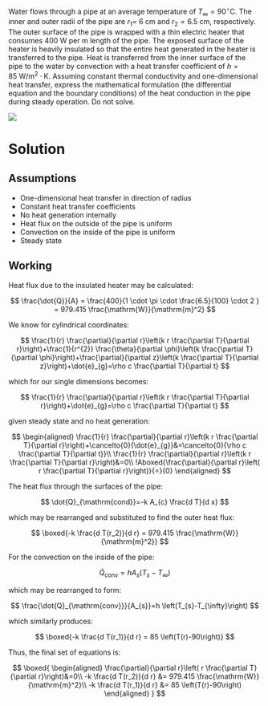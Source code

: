 Water flows through a pipe at an average temperature of $T_{\infty}=90^{\circ} \mathrm{C}$. The inner and outer radii of the pipe are $r_{1}=$ $6 \mathrm{~cm}$ and $r_{2}=6.5 \mathrm{~cm},$ respectively. The outer surface of the pipe is wrapped with a thin electric heater that consumes $400 \mathrm{~W}$ per $\mathrm{m}$ length of the pipe. The exposed surface of the heater is heavily insulated so that the entire heat generated in the heater is transferred to the pipe. Heat is transferred from the inner surface of the pipe to the water by convection with a heat transfer coefficient of $h=85 \mathrm{~W} / \mathrm{m}^{2} \cdot \mathrm{K}$. Assuming constant thermal conductivity and one-dimensional heat transfer, express the mathematical formulation (the differential equation and the boundary conditions) of the heat conduction in the pipe during steady operation. Do not solve.

![](!imgdir/5df14299523db25d107aa53323f4007e07523f4a.png)

# Solution

## Assumptions

* One-dimensional heat transfer in direction of radius
* Constant heat transfer coefficients
* No heat generation internally
* Heat flux on the outside of the pipe is uniform
* Convection on the inside of the pipe is uniform
* Steady state

## Working

Heat flux due to the insulated heater may be calculated:

$$
\frac{\dot{Q}}{A} = \frac{400}{1 \cdot \pi \cdot \frac{6.5}{100} \cdot 2 } = 979.415 \frac{\mathrm{W}}{\mathrm{m}^2}
$$

We know for cylindrical coordinates:

$$
\frac{1}{r} \frac{\partial}{\partial r}\left(k r \frac{\partial T}{\partial r}\right)+\frac{1}{r^{2}} \frac{\theta}{\partial \phi}\left(k \frac{\partial T}{\partial \phi}\right)+\frac{\partial}{\partial z}\left(k \frac{\partial T}{\partial z}\right)+\dot{e}_{g}=\rho c \frac{\partial T}{\partial t}
$$

which for our single dimensions becomes:

$$
\frac{1}{r} \frac{\partial}{\partial r}\left(k r \frac{\partial T}{\partial r}\right)+\dot{e}_{g}=\rho c \frac{\partial T}{\partial t}
$$

given steady state and no heat generation:

$$
\begin{aligned}
    \frac{1}{r} \frac{\partial}{\partial r}\left(k r \frac{\partial T}{\partial r}\right)+\cancelto{0}{\dot{e}_{g}}&=\cancelto{0}{\rho c \frac{\partial T}{\partial t}}\\
    \frac{1}{r} \frac{\partial}{\partial r}\left(k r \frac{\partial T}{\partial r}\right)&=0\\
    !Aboxed{\frac{\partial}{\partial r}\left( r \frac{\partial T}{\partial r}\right)}{=}{0}
\end{aligned}
$$

The heat flux through the surfaces of the pipe:

$$
\dot{Q}_{\mathrm{cond}}=-k A_{c} \frac{d T}{d x}
$$

which may be rearranged and substituted to find the outer heat flux:

$$
\boxed{-k \frac{d T(r_2)}{d r} = 979.415 \frac{\mathrm{W}}{\mathrm{m}^2}}
$$

For the convection on the inside of the pipe:

$$
\dot{Q}_{\mathrm{conv}}=h A_{s}\left(T_{s}-T_{\infty}\right)
$$

which may be rearranged to form:

$$
\frac{\dot{Q}_{\mathrm{conv}}}{A_{s}}=h \left(T_{s}-T_{\infty}\right)
$$

which similarly produces:

$$
\boxed{-k \frac{d T(r_1)}{d r} = 85 \left(T(r)-90\right)}
$$

Thus, the final set of equations is:

$$
\boxed{
\begin{aligned}
    \frac{\partial}{\partial r}\left( r \frac{\partial T}{\partial r}\right)&=0\\
    -k \frac{d T(r_2)}{d r} &= 979.415 \frac{\mathrm{W}}{\mathrm{m}^2}\\
    -k \frac{d T(r_1)}{d r} &= 85 \left(T(r)-90\right)
\end{aligned}
}
$$